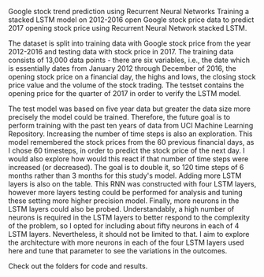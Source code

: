 Google stock trend prediction using Recurrent Neural Networks
Training a stacked LSTM model on 2012-2016 open Google stock price data to predict 2017 opening stock price using Recurrent Neural Network stacked LSTM.

The dataset is split into training data with Google stock price from the year 2012-2016 and testing data with stock price in 2017. The training data consists of 13,000 data points - there are six variables, i.e., the date which is essentially dates from January 2012 through December of 2016, the opening stock price on a financial day, the highs and lows, the closing stock price value and the volume of the stock trading. The testset contains the opening price for the quarter of 2017 in order to verify the LSTM model.







The test model was based on five year data but greater the data size more precisely the model could be trained. Therefore, the future goal is to perform training with the past ten years of data from UCI Machine Learning Repository. Increasing the number of time steps is also an exploration. This model remembered the stock prices from the 60 previous financial days, as I chose 60 timesteps, in order to predict the stock price of the next day. I would also explore how would this react if that number of time steps were increased (or decreased). The goal is to double it, so 120 time steps of 6 months rather than 3 months for this study's model. Adding more LSTM layers is also on the table. This RNN was constructed with four LSTM layers, however more layers testing could be performed for analysis and tuning these setting more higher precision model. Finally, more neurons in the LSTM layers could also be probed. Understandably, a high number of neurons is required in the LSTM layers to better respond to the complexity of the problem, so I opted for including about fifty neurons in each of 4 LSTM layers. Nevertheless, it should not be limited to that. I aim to explore the architecture with more neurons in each of the four LSTM layers used here and tune that parameter to see the variations in the outcomes.

Check out the folders for code and results.
